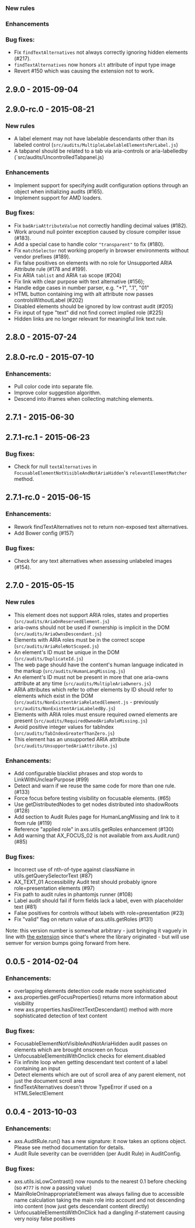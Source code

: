 ### New rules

### Enhancements

### Bug fixes:

* Fix `findTextAlternatives` not always correctly ignoring hidden elements (#217).
* `findTextAlternatives` now honors `alt` attribute of input type image
* Revert #150 which was causing the extension not to work.

## 2.9.0 - 2015-09-04

## 2.9.0-rc.0 - 2015-08-21

### New rules

* A label element may not have labelable descendants other than its labeled control (`src/audits/MultipleLabelableElementsPerLabel.js`)
* A tabpanel should be related to a tab via aria-controls or aria-labelledby (`src/audits/UncontrolledTabpanel.js)

### Enhancements

* Implement support for specifying audit configuration options through an object when initializing audits (#165).
* Implement support for AMD loaders.

### Bug fixes:

* Fix `badAriaAttributeValue` not correctly handling decimal values (#182).
* Work around null pointer exception caused by closure compiler issue (#183).
* Add a special case to handle color `"transparent"` to fix (#180).
* Fix `matchSelector` not working properly in browser environments without vendor prefixes (#189).
* Fix false positives on elements with no role for Unsupported ARIA Attribute rule (#178 and #199).
* Fix ARIA `tablist` and ARIA `tab` scope (#204)
* Fix link with clear purpose with text alternative (#156);
* Handle edge cases in number parser, e.g. "+1", ".1", "01"
* HTML button containing img with alt attribute now passes controlsWithoutLabel (#202)
* Disabled elements should be ignored by low contrast audit (#205)
* Fix input of type "text" did not find correct implied role (#225)
* Hidden links are no longer relevant for meaningful link text rule.

## 2.8.0 - 2015-07-24

## 2.8.0-rc.0 - 2015-07-10

### Enhancements:
* Pull color code into separate file.
* Improve color suggestion algorithm.
* Descend into iframes when collecting matching elements.

## 2.7.1 - 2015-06-30

## 2.7.1-rc.1 - 2015-06-23

### Bug fixes:

* Check for null `textAlternatives` in `FocusableElementNotVisibleAndNotAriaHidden`'s `relevantElementMatcher` method.

## 2.7.1-rc.0 - 2015-06-15

### Enhancements:
* Rework findTextAlternatives not to return non-exposed text alternatives.
* Add Bower config (#157)

### Bug fixes:
* Check for any text alternatives when assessing unlabeled images (#154).

## 2.7.0 - 2015-05-15

### New rules
* This element does not support ARIA roles, states and properties (`src/audits/AriaOnReservedElement.js`)
* aria-owns should not be used if ownership is implicit in the DOM (`src/audits/AriaOwnsDescendant.js`)
* Elements with ARIA roles must be in the correct scope (`src/audits/AriaRoleNotScoped.js`)
* An element's ID must be unique in the DOM (`src/audits/DuplicateId.js`)
* The web page should have the content's human language indicated in the markup (`src/audits/HumanLangMissing.js`)
* An element's ID must not be present in more that one aria-owns attribute at any time (`src/audits/MultipleAriaOwners.js`)
* ARIA attributes which refer to other elements by ID should refer to elements which exist in the DOM (`src/audits/NonExistentAriaRelatedElement.js` - previously `src/audits/NonExistentAriaLabeledBy.js`)
* Elements with ARIA roles must ensure required owned elements are present (`src/audits/RequiredOwnedAriaRoleMissing.js`)
* Avoid positive integer values for tabIndex (`src/audits/TabIndexGreaterThanZero.js`)
* This element has an unsupported ARIA attribute (`src/audits/UnsupportedAriaAttribute.js`)

### Enhancements:
* Add configurable blacklist phrases and stop words to LinkWithUnclearPurpose (#99)
* Detect and warn if we reuse the same code for more than one rule. (#133)
* Force focus before testing visibility on focusable elements. (#65)
* Use getDistributedNodes to get nodes distributed into shadowRoots (#128)
* Add section to Audit Rules page for HumanLangMissing and link to it from rule (#119)
* Reference "applied role" in axs.utils.getRoles enhancement (#130)
* Add warning that AX_FOCUS_02 is not available from axs.Audit.run() (#85)

### Bug fixes:
* Incorrect use of nth-of-type against className in utils.getQuerySelectorText (#87)
* AX_TEXT_01 Accessibility Audit test should probably ignore role=presentation elements (#97)
* Fix path to audit rules in phantomjs runner (#108)
* Label audit should fail if form fields lack a label, even with placeholder text (#81)
* False positives for controls without labels with role=presentation (#23)
* Fix "valid" flag on return value of axs.utils.getRoles (#131)

Note: this version number is somewhat arbitrary - just bringing it vaguely in line with [the extension](https://github.com/GoogleChrome/accessibility-developer-tools-extension) since that's where the library originated - but will use semver for version bumps going forward from here.

## 0.0.5 - 2014-02-04

### Enhancements:
* overlapping elements detection code made more sophisticated
* axs.properties.getFocusProperties() returns more information about visibility
* new axs.properties.hasDirectTextDescendant() method with more sophisticated detection of text content

### Bug fixes:
* FocusableElementNotVisibleAndNotAriaHidden audit passes on elements which are brought onscreen on focus
* UnfocusableElementsWithOnclick checks for element.disabled
* Fix infinite loop when getting descendant text content of a label containing an input
* Detect elements which are out of scroll area of any parent element, not just the document scroll area
* findTextAlternatives doesn't throw TypeError if used on a HTMLSelectElement

## 0.0.4 - 2013-10-03

### Enhancements:

* axs.AuditRule.run() has a new signature: it now takes an options object. Please see method documentation for details.
* Audit Rule severity can be overridden (per Audit Rule) in AuditConfig.

### Bug fixes:

* axs.utils.isLowContrast() now rounds to the nearest 0.1 before checking (so `#777` is now a passing value)
* MainRoleOnInappropriateElement was always failing due to accessible name calculation taking the main role into account and not descending into content (now just gets descendant content directly)
* UnfocusableElementsWithOnClick had a dangling if-statement causing very noisy false positives
